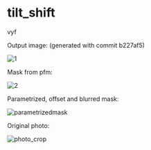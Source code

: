 # tilt_shift
vyf

Output image: (generated with commit b227af5)

![1](https://user-images.githubusercontent.com/5726108/37880168-c0156e40-3084-11e8-9818-65787e225ec3.jpg)

Mask from pfm:

![2](https://user-images.githubusercontent.com/5726108/37880169-c031103c-3084-11e8-8863-265d3e00087d.jpg)

Parametrized, offset and blurred mask:

![parametrizedmask](https://user-images.githubusercontent.com/5726108/37880171-c0691716-3084-11e8-8c6c-1d89aa354e70.jpg)

Original photo:

![photo_crop](https://user-images.githubusercontent.com/5726108/37880172-c0845738-3084-11e8-9396-c8cce07e4ccf.jpg)
